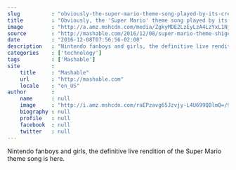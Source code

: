 ```yaml
---
slug          : "obviously-the-super-mario-theme-song-played-by-its-creator-and-the-roots-is-perfect"
title         : "Obviously, the 'Super Mario' theme song played by its creator and The Roots is perfect"
image         : "http://a.amz.mshcdn.com/media/ZgkyMDE2LzEyLzA4LzYxL1NjcmVlbl9TaG90XzIwMTYxMjA4X2F0XzMuMzUuNTJfUE0uZjRmNDIucG5nCnAJdGh1bWIJMTIwMHg2MzAKZQlqcGc/03760996/4fe/Screen_Shot_2016-12-08_at_3.35.52_PM.jpg"
source        : "http://mashable.com/2016/12/08/super-mario-theme-shigeru-miyamoto-the-roots/"
date          : "2016-12-08T07:56:56-02:00"
description   : "Nintendo fanboys and girls, the definitive live rendition of the Super Mario theme song is here."
categories    : ['technology']
tags          : ['Mashable']
site          :
    title     : "Mashable"
    url       : "http://mashable.com"
    locale    : "en_US"
author        :
    name      : null
    image     : "http://i.amz.mshcdn.com/raEPzavg65Jzvjy-L4U699QBlmQ=/90x90/default-m.jpg"
    biography : null
    profile   : null
    facebook  : null
    twitter   : null
---
```


Nintendo fanboys and girls, the definitive live rendition of the Super Mario theme song is here.

